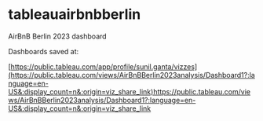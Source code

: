 # tableauairbnbberlin
AirBnB Berlin 2023 dashboard

Dashboards saved at:

[https://public.tableau.com/app/profile/sunil.ganta/vizzes](https://public.tableau.com/views/AirBnBBerlin2023analysis/Dashboard1?:language=en-US&:display_count=n&:origin=viz_share_link)https://public.tableau.com/views/AirBnBBerlin2023analysis/Dashboard1?:language=en-US&:display_count=n&:origin=viz_share_link
